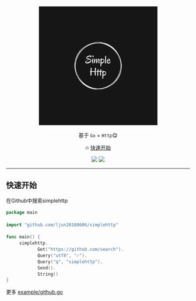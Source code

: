 <p align="center">
    <img src="doc/simplehttp.jpg" width="325"/>
</p>
<p align="center">基于 <code>Go</code> + <code>Http</code>😋</p>
<p align="center">
    🔥 <a href="#快速开始">快速开始</a>
</p>

<p align="center">
    <a href="https://golang.org/doc/go1.10"><img src="https://img.shields.io/badge/go-v1.10.0-blue.svg"></a>
    <a href="http://commitizen.github.io/cz-cli"><img src="https://img.shields.io/badge/commitizen-friendly-brightgreen.svg"></a>
</p>

***

## 快速开始

在Github中搜索simplehttp

````go
package main

import "github.com/ljun20160606/simplehttp"

func main() {
     simplehttp.
            Get("https://github.com/search").
            Query("utf8", "✓").
            Query("q", "simplehttp").
            Send().
            String()
}
````

更多 [example/github.go](./example/github.go)

